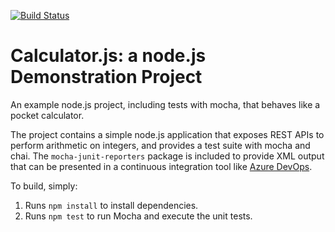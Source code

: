 [![Build Status](https://dev.azure.com/andresfib8OSJX/Agile%20Planning/_apis/build/status/andresfib.calculator?branchName=refs%2Fpull%2F3%2Fmerge)](https://dev.azure.com/andresfib8OSJX/Agile%20Planning/_build/latest?definitionId=3&branchName=refs%2Fpull%2F3%2Fmerge)

Calculator.js: a node.js Demonstration Project
==============================================
An example node.js project, including tests with mocha, that behaves like
a pocket calculator.

The project contains a simple node.js application that exposes REST APIs
to perform arithmetic on integers, and provides a test suite with mocha
and chai.  The `mocha-junit-reporters` package is included to provide XML
output that can be presented in a continuous integration tool like
[Azure DevOps](https://azure.com/devops).

To build, simply:

1. Runs `npm install` to install dependencies.
2. Runs `npm test` to run Mocha and execute the unit tests.

